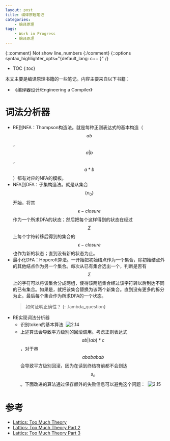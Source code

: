 ```yaml
---
layout: post
title: 编译原理笔记
categories:
    - 编译原理
tags:
    - Work in Progress
    - 编译原理
---
```


{::comment} Not show line_numbers {:/comment}
{::options syntax_highlighter_opts="{default_lang: c++ \}" /}

* TOC
{:toc}

本文主要是编译原理书籍的一些笔记。内容主要来自以下书籍：

- 《编译器设计/Engineering a Compiler》

# 词法分析器

- RE到NFA：Thompson构造法。就是每种正则表达式的基本构造（$$ab$$，$$a\vert b$$，$$a\ast b$$）都有对应的NFA的模板。
- NFA到DFA：子集构造法。就是从集合$$\{n_0\}$$开始，将其$$\epsilon{-}closure$$作为一个所求DFA的状态；然后把每个这样得到的状态在经过$$\Sigma$$上每个字符转移后得到的集合的$$\epsilon{-}closure$$也作为新的状态；直到没有新的状态为止。
- 最小化DFA：Hopcroft算法。一开始把初始结点作为一个集合，除初始结点外的其他结点作为另一个集合。每次从已有集合选出一个，判断是否有$$\Sigma$$上的字符可以将该集合分成两组，使得该两组集合经过该字符转以后到达不同的已有集合。如果是，就把该集合替换为该两个新集合。直到没有更多的拆分为止。最后每个集合作为所求DFA的一个状态。
  > 如何证明正确性？
    {: .lambda_question}
- RE实现词法分析器
  - 识别token的基本算法
    <img src="{{ site.url }}/assets/2019-04-22-compiler-principles-notes/2.14.png" alt="2.14" style="margin: 4px">
  - 上述算法会导致平方级别的回滚调用。考虑正则表达式$$ab\vert(ab)\ast
    c$$，对于串$$abababab$$会导致平方级别回滚，因为在读到终结符前都不会到达$$s_e$$。下面改进的算法通过保存额外的失败信息可以避免这个问题：
    <img src="{{ site.url }}/assets/2019-04-22-compiler-principles-notes/2.15.png" alt="2.15" style="margin: 4px">

# 参考

- [Lattics: Too Much Theory](http://cliffc.org/blog/2012/02/12/too-much-theory/)
- [Lattics: Too Much Theory Part 2](http://cliffc.org/blog/2012/02/27/too-much-theory-part-2/)
- [Lattics: Too Much Theory Part 3](http://cliffc.org/blog/2012/03/24/too-much-theory-part-3/)
